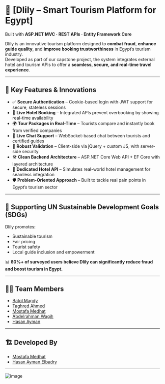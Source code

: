 # 🎯 [Dlily – Smart Tourism Platform for Egypt]

Built with **ASP.NET MVC  · REST APIs  · Entity Framework Core**

Dlily is an innovative tourism platform designed to **combat fraud**, **enhance guide quality**, and **improve booking trustworthiness** in Egypt’s tourism industry.  
Developed as part of our capstone project, the system integrates external hotel and tourism APIs to offer a **seamless, secure, and real-time travel experience**.

---

## 🚀 Key Features & Innovations

- ✅ **Secure Authentication** – Cookie-based login with JWT support for secure, stateless sessions  
- 🏨 **Live Hotel Booking** – Integrated APIs prevent overbooking by showing real-time availability  
- 🌍 **Tour Packages in Real-Time** – Tourists compare and instantly book from verified companies  
- 💬 **Live Chat Support** – WebSocket-based chat between tourists and certified guides  
- 🔐 **Robust Validation** – Client-side via jQuery + custom JS, with server-side security  
- 🛠️ **Clean Backend Architecture** – ASP.NET Core Web API + EF Core with layered architecture  
- 🏨 **Dedicated Hotel API** – Simulates real-world hotel management for seamless integration  
- 🛡️ **Problem-Oriented Approach** – Built to tackle real pain points in Egypt’s tourism sector  

---

## 🌱 Supporting UN Sustainable Development Goals (SDGs)

Dlily promotes:
- Sustainable tourism
- Fair pricing
- Tourist safety
- Local guide inclusion and empowerment

📊 **60%+ of surveyed users believe Dlily can significantly reduce fraud and boost tourism in Egypt.**

---

## 👨‍💻 Team Members

- [Batol Magdy](https://github.com/batolmagdy092)  
- [Taghred Ahmed](https://github.com/taghred153)  
- [Mostafa Medhat](https://github.com/MostafaMedhat19)  
- [Abdelrahman Wagih](https://github.com/wagih2007)  
- [Hasan Ayman](https://github.com/hasan-elbadry)

---

## 🏗️ Developed By

- [Mostafa Medhat](https://github.com/MostafaMedhat19)  
- [Hasan Ayman Elbadry](https://github.com/hasan-elbadry)

---
![image](https://github.com/user-attachments/assets/5166d4d6-d58c-4f43-8c7b-561b6dea5364)

